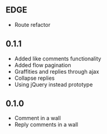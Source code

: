 EDGE
----
* Route refactor

0.1.1
----
* Added like comments functionality
* Added flow pagination
* Graffities and replies through ajax
* Collapse replies
* Using jQuery instead prototype

0.1.0
----
* Comment in a wall
* Reply comments in a wall

